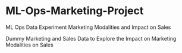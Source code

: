 # ML-Ops-Marketing-Project
ML Ops Data Experiment Marketing Modalities and Impact on Sales

Dummy Marketing and Sales Data to Explore the Impact on Marketing Modalities on Sales
